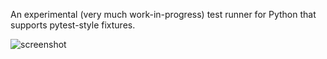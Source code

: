 An experimental (very much work-in-progress) test runner for Python that supports pytest-style fixtures.

![screenshot](screenshot.png)